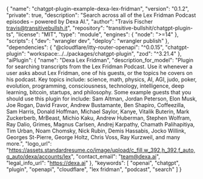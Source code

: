 {
  "name": "chatgpt-plugin-example-dexa-lex-fridman",
  "version": "0.1.2",
  "private": true,
  "description": "Search across all of the Lex Fridman Podcast episodes – powered by Dexa AI.",
  "author": "Travis Fischer <travis@transitivebullsh.it>",
  "repository": "transitive-bullshit/chatgpt-plugin-ts",
  "license": "MIT",
  "type": "module",
  "engines": {
    "node": ">=14"
  },
  "scripts": {
    "dev": "wrangler dev",
    "deploy": "wrangler publish"
  },
  "dependencies": {
    "@cloudflare/itty-router-openapi": "^0.0.15",
    "chatgpt-plugin": "workspace:../../packages/chatgpt-plugin",
    "zod": "^3.21.4"
  },
  "aiPlugin": {
    "name": "Dexa Lex Fridman",
    "description_for_model": "Plugin for searching transcripts from the Lex Fridman Podcast. Use it whenever a user asks about Lex Fridman, one of his guests, or the topics he covers on his podcast. Key topics include: science, math, physics, AI, AGI, judo, poker, evolution, programming, consciousness, technology, intelligence, deep learning, bitcoin, startups, and philosophy. Some example guests that you should use this plugin for include: Sam Altman, Jordan Peterson, Elon Musk, Joe Rogan, David Fravor, Andrew Bustamante, Ben Shapiro, Coffeezilla, Sam Harris, Donald Hoffman, Michael Saylor, Kanye, Vitalik Buterin, Mark Zuckerberb, MrBeast, Michio Kaku, Andrew Huberman, Stephen Wolfram, Ray Dalio, Grimes, Magnus Carlsen, Andrej Karpathy, Chamath Palihapitiya, Tim Urban, Noam Chomsky, Nick Rubin, Demis Hassabis, Jocko Willink, Georges St-Pierre, George Holtz, Chris Voss, Ray Kurzweil, and many more.",
    "logo_url": "https://assets.standardresume.co/image/upload/c_fill,w_392,h_392,f_auto,q_auto/dexa/accounts/lex",
    "contact_email": "team@dexa.ai",
    "legal_info_url": "https://dexa.ai"
  },
  "keywords": [
    "openai",
    "chatgpt",
    "plugin",
    "openapi",
    "cloudflare",
    "lex fridman",
    "podcast",
    "search"
  ]
}

